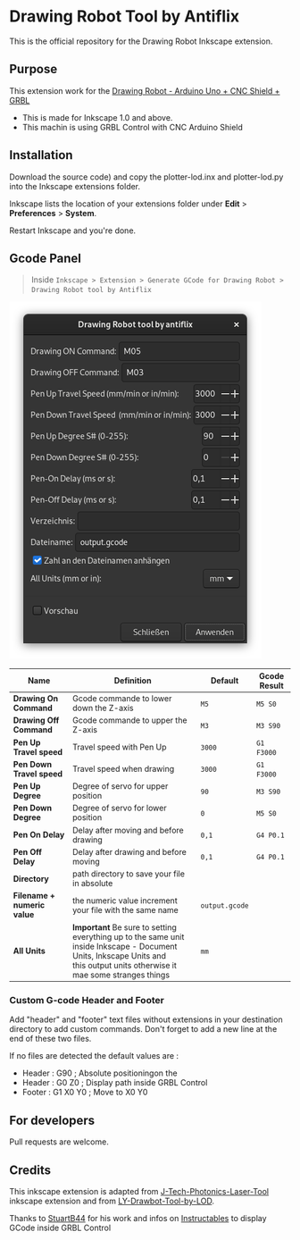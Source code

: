 # Drawing Robot Tool by Antiflix

This is the official repository for the Drawing Robot Inkscape extension.

## Purpose

This extension work for the [Drawing Robot - Arduino Uno + CNC Shield + GRBL](https://www.thingiverse.com/thing:2349232)

* This is made for Inkscape 1.0 and above.
* This machin is using GRBL Control with CNC Arduino Shield

## Installation

Download the source code) and copy the plotter-lod.inx and plotter-lod.py into the Inkscape extensions folder.

 Inkscape lists the location of your extensions folder under **Edit** > **Preferences** > **System**.

Restart Inkscape and you're done.

## Gcode Panel

> Inside `Inkscape > Extension > Generate GCode for Drawing Robot > Drawing Robot tool by Antiflix`

![Drawing Robot tool panel](GcodePanel.png)

| Name | Definition | Default | Gcode Result |
|---|---| --- | --- |
| **Drawing On Command** | Gcode commande to lower down the Z-axis | `M5` | `M5 S0` |
| **Drawing Off Command** | Gcode commande to upper the Z-axis | `M3` | `M3 S90` |
| **Pen Up Travel speed** | Travel speed with Pen Up | `3000` | `G1 F3000` |
| **Pen Down Travel speed** | Travel speed when drawing | `3000` | `G1 F3000` |
| **Pen Up Degree** | Degree of servo for upper position | `90` | `M3 S90` |
| **Pen Down Degree** | Degree of servo for lower position | `0` | `M5 S0` |
| **Pen On Delay** | Delay after moving and before drawing | `0,1` | `G4 P0.1` |
| **Pen Off Delay** | Delay after drawing and before moving | `0,1` | `G4 P0.1` |
| **Directory** | path directory to save your file in absolute | | |
| **Filename + numeric value** | the numeric value increment your file with the same name | `output.gcode` | |
| **All Units** | **Important** Be sure to setting everything up to the same unit inside Inkscape - Document Units, Inkscape Units and </br>this output units otherwise it mae some stranges things | `mm` | |

### Custom G-code Header and Footer

Add "header" and "footer" text files without extensions in your destination directory to add custom commands. Don't forget to add a new line at the end of these two files.

If no files are detected the default values are :
- Header : G90 ; Absolute positioningon the
- Header : G0 Z0 ; Display path inside GRBL Control
- Footer : G1 X0 Y0 ; Move to X0 Y0

## For developers

Pull requests are welcome.

## Credits

This inkscape extension is adapted from [J-Tech-Photonics-Laser-Tool](https://github.com/JTechPhotonics/J-Tech-Photonics-Laser-Tool) inkscape extension and from [LY-Drawbot-Tool-by-LOD](https://github.com/love-open-design/LY-Drawbot-Tool-by-LOD).

Thanks to [StuartB44](https://www.instructables.com/member/StuartB44/) for his work and infos on [Instructables](https://www.instructables.com/Fix-for-Image-Not-Showing-in-GRBLControl/) to display GCode inside GRBL Control
